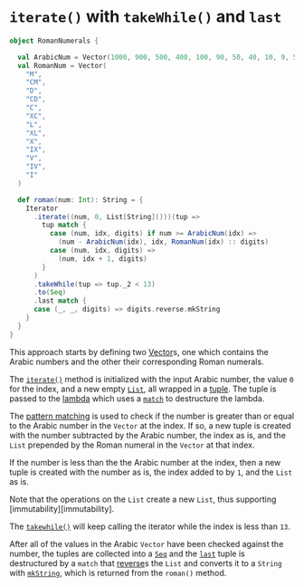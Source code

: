 # `iterate()` with `takeWhile()` and `last`

```scala
object RomanNumerals {

  val ArabicNum = Vector(1000, 900, 500, 400, 100, 90, 50, 40, 10, 9, 5, 4, 1)
  val RomanNum = Vector(
    "M",
    "CM",
    "D",
    "CD",
    "C",
    "XC",
    "L",
    "XL",
    "X",
    "IX",
    "V",
    "IV",
    "I"
  )

  def roman(num: Int): String = {
    Iterator
      .iterate((num, 0, List[String]()))(tup =>
        tup match {
          case (num, idx, digits) if num >= ArabicNum(idx) =>
            (num - ArabicNum(idx), idx, RomanNum(idx) :: digits)
          case (num, idx, digits) =>
            (num, idx + 1, digits)
        }
      )
      .takeWhile(tup => tup._2 < 13)
      .to(Seq)
      .last match {
      case (_, _, digits) => digits.reverse.mkString
    }
  }
}
```

This approach starts by defining two [Vector][vector]s, one which contains the Arabic numbers and the other their corresponding
Roman numerals.

The [`iterate()`][iterate] method is initialized with the input Arabic number, the value `0` for the index, and a new
empty [`List`][list], all wrapped in a [tuple][tuple].
The tuple is passed to the [lambda][lambda] which uses a [`match`][match] to destructure the lambda.

The [pattern matching][pattern-matching] is used to check if the number is greater than or equal to the Arabic number in the `Vector` 
at the index.
If so, a new tuple is created with the number subtracted by the Arabic number, the index as is, and the `List` prepended by the Roman numeral
in the `Vector` at that index.

If the number is less than the the Arabic number at the index, then a new tuple is created with the number as is, the index added to by `1`,
and the `List` as is.

Note that the operations on the `List` create a new `List`, thus supporting [immutability][immutability].

The [`takewhile()`][takeWhile] will keep calling the iterator while the index is less than `13`.

After all of the values in the Arabic `Vector` have been checked against the number, the tuples are collected into a [`Seq`][seq]
and the [`last`][last] tuple is destructured by a `match` that [reverse][reverse]s the `List` and converts it to a `String`
with [`mkString`][mkstring], which is returned from the `roman()` method.

[iterate]: https://www.scala-lang.org/api/2.13.10/scala/collection/Iterator$.html#iterate[T](start:T)(f:T=%3ET):Iterator[T]
[list]: https://www.scala-lang.org/api/2.13.10/scala/collection/immutable/List.html
[takeWhile]: https://www.scala-lang.org/api/2.13.10/scala/collection/Iterator.html#takeWhile(p:A=%3EBoolean):Iterator[A]
[last]: https://www.scala-lang.org/api/2.13.10/scala/collection/Iterable.html#last:A
[vector]: https://www.scala-lang.org/api/2.13.10/scala/collection/immutable/Vector.html
[tuple]: https://docs.scala-lang.org/tour/tuples.html
[lambda]: https://www.geeksforgeeks.org/lambda-expression-in-scala/
[match]: https://docs.scala-lang.org/tour/pattern-matching.html
[pattern-matching]: https://docs.scala-lang.org/tour/pattern-matching.html
[seq]: https://www.scala-lang.org/api/2.13.10/scala/collection/Seq.html
[reverse]: https://www.scala-lang.org/api/2.13.10/scala/collection/Seq.html
[mkstring]: https://www.scala-lang.org/api/2.13.10/scala/collection/Seq.html

